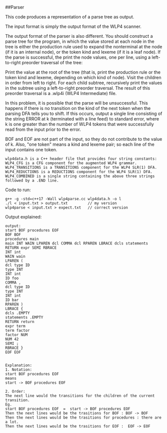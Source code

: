 ##Parser

This code produces a representation of a parse tree as output.

The input format is simply the output format of the WLP4 scanner.

The output format of the parser is also different. You should construct a parse tree for the program, in which the value stored at each node in the tree is either the production rule used to expand the nonterminal at the node (if it is an internal node), or the token kind and lexeme (if it is a leaf node). If the parse is successful, the print the node values, one per line, using a left-to-right preorder traversal of the tree:

Print the value at the root of the tree (that is, print the production rule or the token kind and lexeme, depending on which kind of node).
Visit the children in order from left to right. For each child subtree, recursively print the values in the subtree using a left-to-right preorder traversal.
The result of this preorder traversal is a .wlp4i (WLP4 Intermediate) file.

In this problem, it is possible that the parse will be unsuccessful. This happens if there is no transition on the kind of the next token when the parsing DFA tells you to shift. If this occurs, output a single line consisting of the string ERROR at k (terminated with a line feed) to standard error, where k is one greater than the number of WLP4 tokens that were successfully read from the input prior to the error.

BOF and EOF are not part of the input, so they do not contribute to the value of k. Also, "one token" means a kind and lexeme pair; so each line of the input contains one token.

```
wlp4data.h is a C++ header file that provides four string constants:
WLP4_CFG is a CFG component for the augmented WLP4 grammar.
WLP4_TRANSITIONS is a TRANSITIONS component for the WLP4 SLR(1) DFA.
WLP4_REDUCTIONS is a REDUCTIONS component for the WLP4 SLR(1) DFA.
WLP4_COMBINED is a single string containing the above three strings followed by a .END line.
```


Code to run:
```
g++ -g -std=c++17 -Wall wlp4parse.cc wlp4data.h -o l
./l < input.txt > output.txt         // my version
wlp4parse < input.txt > expect.txt   // correct version
```



Output explained:
```
output:
start BOF procedures EOF
BOF BOF
procedures main
main INT WAIN LPAREN dcl COMMA dcl RPAREN LBRACE dcls statements RETURN expr SEMI RBRACE
INT int
WAIN wain
LPAREN (
dcl type ID
type INT
INT int
ID foo
COMMA ,
dcl type ID
type INT
INT int
ID bar
RPAREN )
LBRACE {
dcls .EMPTY
statements .EMPTY
RETURN return
expr term
term factor
factor NUM
NUM 42
SEMI ;
RBRACE }
EOF EOF


Explanation:
1. Notation:
start BOF procedures EOF
means
start -> BOF procedures EOF

2. Order:
The next line would the transitions for the children of the current transition.
Eg.
start BOF procedures EOF  =  start -> BOF procedures EOF
Then the next lines would be the trasitions for BOF : BOF -> BOF
Then the next lines would be the trasitions for procedures : there are a lot.
Then the next lines would be the trasitions for EOF :  EOF -> EOF

```
